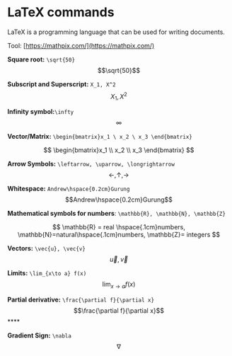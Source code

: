 # LaTeX commands

LaTeX is a programming language that can be used for writing documents.

Tool: [https://mathpix.com/](https://mathpix.com/)

**Square root:** `\sqrt{50}`$$\sqrt{50}$$ 

**Subscript and Superscript:** `X_1, X^2` $$X_1, X^2$$ 

**Infinity symbol:**`\infty` $$\infty$$ 

**Vector/Matrix:** `\begin{bmatrix}x_1 \ x_2 \ x_3 \end{bmatrix}`

$$
\begin{bmatrix}x_1 \\ x_2 \\ x_3 \end{bmatrix}
$$

**Arrow Symbols:** `\leftarrow, \uparrow, \longrightarrow` $$\leftarrow, \uparrow, \longrightarrow$$ 

**Whitespace:** `Andrew\hspace{0.2cm}Gurung` $$Andrew\hspace{0.2cm}Gurung$$ 

**Mathematical symbols for numbers**: `\mathbb{R}, \mathbb{N}, \mathbb{Z}`

$$
\mathbb{R} = real \hspace{.1cm}numbers, \mathbb{N}=natural\hspace{.1cm}numbers, \mathbb{Z}= integers
$$

**Vectors:** `\vec{u}, \vec{v}` $$\vec{u}, \vec{v}$$ 

**Limits:** `\lim_{x\to a} f(x)` $$\lim_{x\to a} f(x)$$ 

**Partial derivative:** `\frac{\partial f}{\partial x}`$$\frac{\partial f}{\partial x}$$ ****

**Gradient Sign:** `\nabla`$$\nabla$$ 

